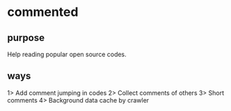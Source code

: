 # commented

## purpose
 Help reading popular open source codes.

## ways
1>  Add comment jumping in codes
2>  Collect comments of others
3>  Short comments
4>  Background data cache by crawler

